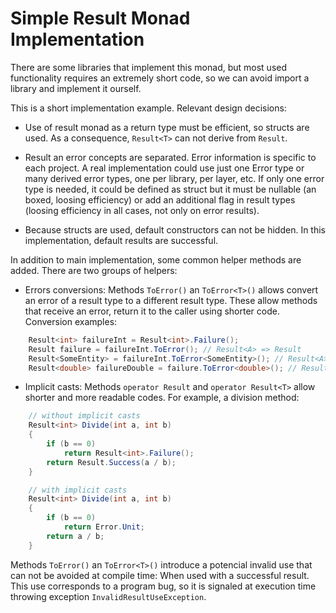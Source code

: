 # Simple Result Monad Implementation

There are some libraries that implement this monad,
but most used functionality requires an extremely short code,
so we can avoid import a library and implement it ourself.

This is a short implementation example. Relevant design decisions:

- Use of result monad as a return type must be efficient, so structs are used.
As a consequence, `Result<T>` can not derive from `Result`.

- Result an error concepts are separated.
Error information is specific to each project.
A real implementation could use just one Error type
or many derived error types, one per library, per layer, etc.
If only one error type is needed, it could be defined as struct
but it must be nullable (an boxed, loosing efficiency)
or add an additional flag in result types (loosing efficiency in all cases, not only on error results).

- Because structs are used, default constructors can not be hidden.
In this implementation, default results are successful.

In addition to main implementation, some common helper methods are added.
There are two groups of helpers:

- Errors conversions: Methods `ToError()` an `ToError<T>()` allows convert an error of a result type to a
different result type. These allow methods that receive an error, return it to the caller using shorter code.
Conversion examples:

``` C#
    Result<int> failureInt = Result<int>.Failure();
    Result failure = failureInt.ToError(); // Result<A> => Result
    Result<SomeEntity> = failureInt.ToError<SomeEntity>(); // Result<A> => Result<B>
    Result<double> failureDouble = failure.ToError<double>(); // Result => Result<A>
```

- Implicit casts: Methods `operator Result` and `operator Result<T>` allow shorter and more readable codes.
For example, a division method:

``` C#
    // without implicit casts
    Result<int> Divide(int a, int b)
    {
        if (b == 0)
            return Result<int>.Failure();
        return Result.Success(a / b);
    }

    // with implicit casts
    Result<int> Divide(int a, int b)
    {
        if (b == 0)
            return Error.Unit;
        return a / b;
    }
```

Methods `ToError()` an `ToError<T>()` introduce a potencial invalid use
that can not be avoided at compile time: When used with a successful result.
This use corresponds to a program bug, so it is signaled at execution time
throwing exception `InvalidResultUseException`.
